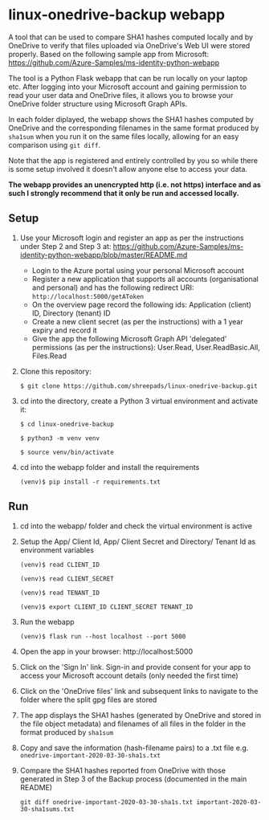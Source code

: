 # linux-onedrive-backup webapp

A tool that can be used to compare SHA1 hashes computed locally and by OneDrive to verify
that files uploaded via OneDrive's Web UI were stored properly. Based on the following sample
app from Microsoft: https://github.com/Azure-Samples/ms-identity-python-webapp 

The tool is a Python Flask webapp that can be run locally on your laptop etc. After logging
into your Microsoft account and gaining permission to read your user data and OneDrive files,
it allows you to browse your OneDrive folder structure using Microsoft Graph APIs.

In each folder diplayed, the webapp shows the SHA1 hashes computed by OneDrive and the
corresponding filenames in the same format produced by `sha1sum` when you run it on the same
files locally, allowing for an easy comparison using `git diff`.

Note that the app is registered and entirely controlled by you so while there is some setup
involved it doesn't allow anyone else to access your data.

**The webapp provides an unencrypted http (i.e. not https) interface and as such I strongly
recommend that it only be run and accessed locally.**

## Setup

1. Use your Microsoft login and register an app as per the instructions under Step 2 and
   Step 3 at: https://github.com/Azure-Samples/ms-identity-python-webapp/blob/master/README.md

   * Login to the Azure portal using your personal Microsoft account
   * Register a new application that supports all accounts (organisational and personal)
     and has the following redirect URI: `http://localhost:5000/getAToken`
   * On the overview page record the following ids: Application (client) ID, Directory (tenant) ID
   * Create a new client secret (as per the instructions) with a 1 year expiry and record it
   * Give the app the following Microsoft Graph API 'delegated' permissions (as 
     per the instructions): User.Read, User.ReadBasic.All, Files.Read

1. Clone this repository:

   `$ git clone https://github.com/shreepads/linux-onedrive-backup.git`
   
1. cd into the directory, create a Python 3 virtual environment and activate it:

   `$ cd linux-onedrive-backup`
   
   `$ python3 -m venv venv`
   
   `$ source venv/bin/activate`
   
1. cd into the webapp folder and install the requirements

   `(venv)$ pip install -r requirements.txt`
   

## Run

1. cd into the webapp/ folder and check the virtual environment is active

1. Setup the App/ Client Id, App/ Client Secret and Directory/ Tenant Id as environment variables

   `(venv)$ read CLIENT_ID`
   
   `(venv)$ read CLIENT_SECRET`
   
   `(venv)$ read TENANT_ID`
   
   `(venv)$ export CLIENT_ID CLIENT_SECRET TENANT_ID`
   
1. Run the webapp

   `(venv)$ flask run --host localhost --port 5000`
   
1. Open the app in your browser: http://localhost:5000

1. Click on the 'Sign In' link. Sign-in and provide consent for your app to access your
   Microsoft account details (only needed the first time)

1. Click on the 'OneDrive files' link and subsequent links to navigate to the folder where
   the split gpg files are stored

1. The app displays the SHA1 hashes (generated by OneDrive and stored in the file object
   metadata) and filenames of all files in the folder in the format produced by `sha1sum`
   
1. Copy and save the information (hash-filename pairs) to a .txt file e.g. 
   `onedrive-important-2020-03-30-sha1s.txt`

1. Compare the SHA1 hashes reported from OneDrive with those generated in Step 3 of the Backup
   process (documented in the main README)

   `git diff onedrive-important-2020-03-30-sha1s.txt important-2020-03-30-sha1sums.txt`
